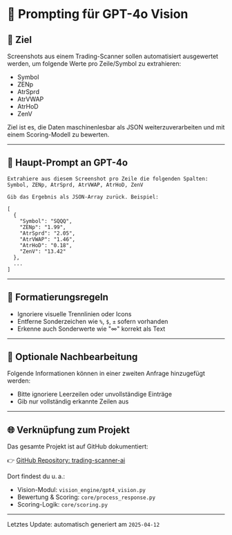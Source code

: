 # 🧠 Prompting für GPT-4o Vision

## 🎯 Ziel

Screenshots aus einem Trading-Scanner sollen automatisiert ausgewertet werden, um folgende Werte pro Zeile/Symbol zu extrahieren:

- Symbol
- ZENp
- AtrSprd
- AtrVWAP
- AtrHoD
- ZenV

Ziel ist es, die Daten maschinenlesbar als JSON weiterzuverarbeiten und mit einem Scoring-Modell zu bewerten.

---

## 📸 Haupt-Prompt an GPT-4o

```text
Extrahiere aus diesem Screenshot pro Zeile die folgenden Spalten:
Symbol, ZENp, AtrSprd, AtrVWAP, AtrHoD, ZenV

Gib das Ergebnis als JSON-Array zurück. Beispiel:

[
  {
    "Symbol": "SQQQ",
    "ZENp": "1.99",
    "AtrSprd": "2.05",
    "AtrVWAP": "1.46",
    "AtrHoD": "0.18",
    "ZenV": "13.42"
  },
  ...
]
```

---

## 🧾 Formatierungsregeln

- Ignoriere visuelle Trennlinien oder Icons
- Entferne Sonderzeichen wie `%`, `$`, `±` sofern vorhanden
- Erkenne auch Sonderwerte wie "∞" korrekt als Text

---

## 💬 Optionale Nachbearbeitung

Folgende Informationen können in einer zweiten Anfrage hinzugefügt werden:

- Bitte ignoriere Leerzeilen oder unvollständige Einträge
- Gib nur vollständig erkannte Zeilen aus

---

## 🌐 Verknüpfung zum Projekt

Das gesamte Projekt ist auf GitHub dokumentiert:

👉 [GitHub Repository: trading-scanner-ai](https://github.com/blopp2/trading-scanner-ai)

Dort findest du u. a.:

- Vision-Modul: `vision_engine/gpt4_vision.py`
- Bewertung & Scoring: `core/process_response.py`
- Scoring-Logik: `core/scoring.py`

---

Letztes Update: automatisch generiert am `2025-04-12`

